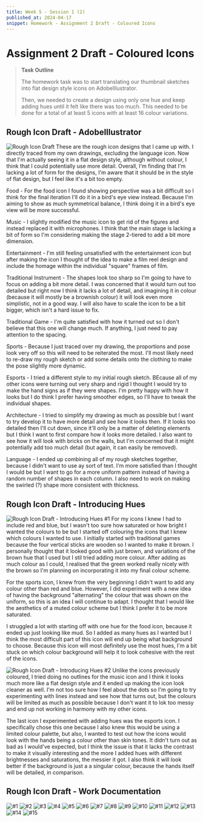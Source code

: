 ```yaml
---
title: Week 5 - Session 1 (2)
published_at: 2024-04-17
snippet: Homework - Assignment 2 Draft - Coloured Icons
---
```

# Assignment 2 Draft - Coloured Icons
> **Task Outline**
>
> The homework task was to start translating our thumbnail sketches into flat design style icons on AdobeIllustrator.
>
> Then, we needed to create a design using only one hue and keep adding hues until it felt like there was too much. This needed to be done for a total of at least 5 icons with at least 16 colour variations.

## Rough Icon Draft - AdobeIllustrator
![Rough Icon Draft](/W05/DRAFT_ICON.jpg)
These are the rough icon designs that I came up with. I directly traced from my own drawings, excluding the language icon. Now that I'm actually seeing it in a flat design style, although without colour, I think that I could potentially use more detail. Overall, I'm finding that I'm lacking a lot of form for the designs, I'm aware that it should be in the style of flat design, but I feel like it's a bit too empty.

Food - For the food icon I found showing perspective was a bit difficult so I think for the final iteration I'll do it in a bird's eye view instead. Because I'm aiming to show as much symmetrical balance, I think doing it in a bird's eye view will be more successful.

Music - I slightly modified the music icon to get rid of the figures and instead replaced it with microphones. I think that the main stage is lacking a bit of form so I'm considering making the stage 2-tiered to add a bit more dimension.

Entertainment - I'm still feeling unsatisfied with the entertainment icon but after making the icon I thought of the idea to make a film reel design and include the homage within the individual "square" frames of film.

Traditional Instrument - The shapes look too sharp so I'm going to have to focus on adding a bit more detail. I was concerned that it would turn out too detailed but right now I think it lacks a lot of detail, and imagining it in colour (because it will mostly be a brownish colour) it will look even more simplistic, not in a good way. I will also have to scale the icon to be a bit bigger, which isn't a hard issue to fix.

Traditional Game - I'm quite satisfied with how it turned out so I don't believe that this one will change much. If anything, I just need to pay attention to the spacing.

Sports - Because I just traced over my drawing, the proportions and pose look very off so this will need to be reiterated the most. I'll most likely need to re-draw my rough sketch or add some details onto the clothing to make the pose slightly more dynamic. 

Esports - I tried a different style to my initial rough sketch. BEcause all of my other icons were turning out very sharp and rigid I thought I would try to make the hand signs as if they were shapes. I'm pretty happy with how it looks but I do think I prefer having smoother edges, so I'll have to tweak the individual shapes.

Architecture - I tried to simplify my drawing as much as possible but I want to try develop it to have more detail and see how it looks then. If it looks too detailed then I'll cut down, since it'll only be a matter of deleting elements but I think I want to first compare how it looks more detailed. I also want to see how it will look with bricks on the walls, but I'm concerned that it might potentially add too much detail (but again, it can easily be removed).

Language - I ended up combining all of my rough sketches together, because I didn't want to use ay sort of text. I'm more satisfied than I thought I would be but I want to go for a more uniform pattern instead of having a random number of shapes in each column. I also need to work on making the swirled (?) shape more consistent with thickness.

## Rough Icon Draft - Introducing Hues
![Rough Icon Draft - Introducing Hues #1](/W05/DRAFT_HUE1.png)
For my icons I knew I had to include red and blue, but I wasn't too sure how saturated or how bright I wanted the colours to be but I started off colouring the icons that I knew which colours I wanted to use. I initially started with traditional games because the four vertical sticks are wooden so I wanted to make it brown. I personally thought that it looked good with just brown, and variations of the brown hue that I used but I stil tried adding more colour. After adding as much colour as I could, I realised that the green worked really nicely with the brown so I'm planning on incorporating it into my final colour scheme.

For the sports icon, I knew from the very beginning I didn't want to add any colour other than red and blue. However, I did experiment with a new idea of having the background "alternating" the colour that was shown on the uniform, so this is an idea I will continue to adapt. I thought that I would like the aesthetics of a muted colour scheme but I think I prefer it to be more saturated.

I struggled a lot with starting off with one hue for the food icon, because it ended up just looking like mud. So I added as many hues as I wanted but I think the most difficult part of this icon will end up being what background to choose. Because this icon will most definitely use the most hues, I'm a bit stuck on which colour background will help it to look cohesive with the rest of the icons.

![Rough Icon Draft - Introducing Hues #2](/W05/DRAFT_HUE2.png)
Unlike the icons previously coloured, I tried doing no outlines for the music icon and I think it looks much more like a flat design style and it ended up making the icon look cleaner as well. I'm not too sure how I feel about the dots so I'm going to try experimenting with lines instead and see how that turns out, but the colours will be limited as much as possible because I don't want it to lok too messy and end up not working in harmony with my other icons. 

The last icon I experimented with adding hues was the esports icon. I specifically chose this one because I also knew this would be using a limited colour palette, but also, I wanted to test out how the icons would look with the hands being a colour other than skin tones. It didn't turn out as bad as I would've expected, but I think the issue is that it lacks the contrast to make it visually interesting and the more I added hues with different brightnesses and saturations, the messier it got. I also think it will look better if the background is just a a singular colour, because the hands itself will be detailed, in comparison.

## Rough Icon Draft - Work Documentation
![#1](/WIP/1_1draft2.png)
![#2](/WIP/1_1draft3.png)
![#3](/WIP/1_1draft4.png)
![#4](/WIP/1_1draft5.png)
![#5](/WIP/1_2draft1.png)
![#6](/WIP/1_2draft4.png)
![#7](/WIP/1_2draft5.png)
![#8](/WIP/1_2draft6.png)
![#9](/WIP/1_2draft7.png)
![#10](/WIP/1_2draft8.png)
![#11](/WIP/1_2draft9.png)
![#12](/WIP/1_3draft1.png)
![#13](/WIP/1_3draft2.png)
![#14](/WIP/1_3draft3.png)
![#15](/WIP/1_3draft4.png)